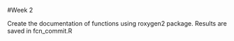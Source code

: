 #Week 2

Create the documentation of functions using roxygen2 package. Results are saved in fcn_commit.R
